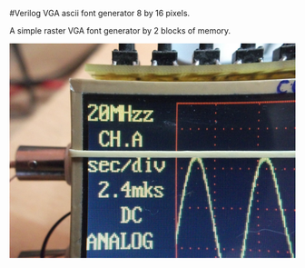 #Verilog VGA ascii font generator 8 by 16 pixels.

A simple raster VGA font generator by 2 blocks of memory.

![Demo font](/demo.jpg)

